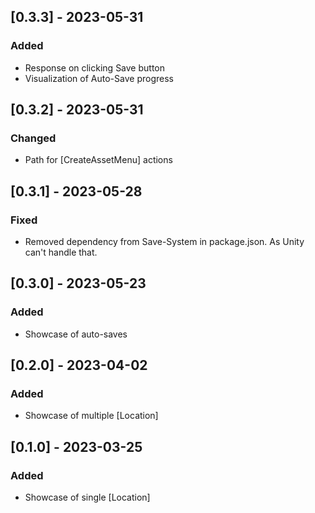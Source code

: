 ## [0.3.3] - 2023-05-31

### Added
- Response on clicking Save button
- Visualization of Auto-Save progress

## [0.3.2] - 2023-05-31

### Changed
- Path for [CreateAssetMenu] actions

## [0.3.1] - 2023-05-28

### Fixed
- Removed dependency from Save-System in package.json. As Unity can't handle that.


## [0.3.0] - 2023-05-23

### Added
- Showcase of auto-saves


## [0.2.0] - 2023-04-02

### Added
- Showcase of multiple [Location]


## [0.1.0] - 2023-03-25

### Added
- Showcase of single [Location]
